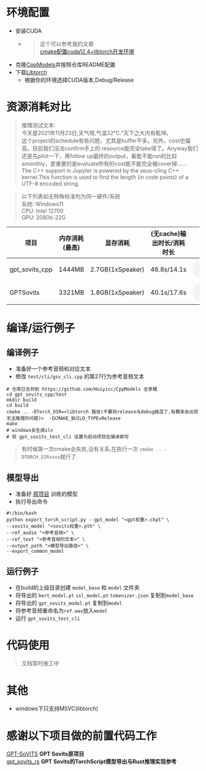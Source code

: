 # 环境配置

- 安装CUDA
    - > 这个可以参考我的文章  
      [cmake配置cuda12.4+libtorch开发环境](https://www.hyiy.top/archives/53/)
- 克隆[CppModels](https://github.com/Huiyicc/CppModels)并按照仓库README配置
- 下载[Libtorch](https://pytorch.org/)
    - 根据你的环境选择CUDA版本,Debug/Release

# 资源消耗对比

> 推理测试文本:  
> 今天是2021年11月23日,天气晴,气温32°C."天下之大内有乾坤。  
> 这个project的schedule有些问题，尤其是buffer不多。另外，cost也偏高。目前我们没法confirm手上的
> resource能完全take得了。Anyway我们还是先pilot一下，再follow
> up最终的output，看能不能run的比较smoothly，更重要的是evaluate所有的cost能不能完全被cover掉……  
> The C++ support in Jupyter is powered by the xeus-cling C++ kernel.This function is used to find the length (in code
> points) of a UTF-8 encoded string.

> 以下列表如无特殊标准均为同一硬件/系统  
> 系统: Windows11  
> CPU: Intel 12700  
> GPU: 2080ti-22G

| 项目             | 内存消耗(最高) | 显存消耗             | (无cache)输出时长/消耗时长 | 音频样本                                                                                                   |
|----------------|----------|------------------|-------------------|--------------------------------------------------------------------------------------------------------|
| gpt_sovits_cpp | 1444MB   | 2.7GB(1xSpeaker) | 46.8s/14.1s       | <audio controls><source src="doc/resource/out/cpp_out.wav" type="audio/mpeg" >你的浏览器不支持音频元素。</audio>    |
| GPTSovits      | 3321MB   | 1.8GB(1xSpeaker) | 40.1s/17.6s       | <audio controls><source src="doc/resource/out/python_out.wav" type="audio/mpeg" >你的浏览器不支持音频元素。</audio> |

# 编译/运行例子

## 编译例子

- 准备好一个参考音频和对应文本
- 修改 `test/cli/gsv_cli.cpp` 的第27行为参考音频文本

```shell
# 仓库已合并到 https://github.com/Huiyicc/CppModels 全家桶
cd gpt_sovits_cpp/test
mkdir build
cd build
cmake .. -DTorch_DIR=<libtorch 路径(不要将release与debug搞混了,有概率会出现无法推理的问题)>  -DCMAKE_BUILD_TYPE=Release
make
# windows会生成sln
# 将 gpt_sovits_test_cli 设置为启动项目在编译即可
```

> 有时候第一次cmake会失败,没有关系,在执行一次 `cmake .. -DTORCH_DIR=xxx`就行了

## 模型导出

- 准备好 [原项目](https://github.com/RVC-Boss/GPT-SoVITS/) 训练的模型
- 执行导出命令

```shell
#!/bin/bash
python export_torch_script.py --gpt_model "<gpt权重>.ckpt" \
--sovits_model "<sovits权重>.pth" \
--ref_audio "<参考音频>" \
--ref_text "<参考音频的文本>" \
--output_path "<模型导出路径>" \
--export_common_model 
```

## 运行例子

- 在build的上级目录创建 `model_base` 和 `model` 文件夹
- 将导出的 `bert_model.pt` `ssl_model.pt` `tokenizer.json` 复制到`model_base`
- 将导出的 `gpt_sovits_model.pt` 复制到`model`
- 将参考音频重命名为`ref.wav`放入`model`
- 运行 `gpt_sovits_test_cli`

# 代码使用

> 文档暂时施工中

# 其他

- windows下只支持MSVC(libtorch)

# 感谢以下项目做的前置代码工作

[GPT-SoVITS](https://github.com/RVC-Boss/GPT-SoVITS) **GPT Sovits原项目**  
[gpt_sovits_rs](https://github.com/second-state/gpt_sovits_rs) **GPT Sovits的TorchScript模型导出与Rust推理实现参考**  


